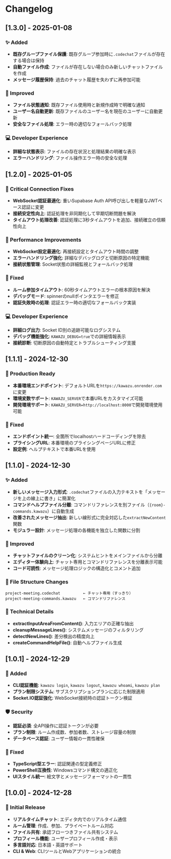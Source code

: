 # Changelog

## [1.3.0] - 2025-01-08

### ✨ Added
- **既存グループファイル保護**: 既存グループ参加時に`.codechat`ファイルが存在する場合は保持
- **自動ファイル作成**: ファイルが存在しない場合のみ新しいチャットファイルを作成
- **メッセージ履歴保持**: 過去のチャット履歴を失わずに再参加可能

### 🔧 Improved
- **ファイル状態通知**: 既存ファイル使用時と新規作成時で明確な通知
- **ユーザー名自動更新**: 既存ファイルのユーザー名を現在のユーザーに自動更新
- **安全なファイル処理**: エラー時の適切なフォールバック処理

### 💻 Developer Experience
- **詳細な状態表示**: ファイルの存在状況と処理結果の明確な表示
- **エラーハンドリング**: ファイル操作エラー時の安全な処理

## [1.2.0] - 2025-01-05

### 🔧 Critical Connection Fixes
- **WebSocket認証最適化**: 重いSupabase Auth API呼び出しを軽量なJWTベース認証に変更
- **接続安定性向上**: 認証処理を非同期化して早期切断問題を解決
- **タイムアウト処理改善**: 認証処理に3秒タイムアウトを追加、接続確立の信頼性向上

### 🚀 Performance Improvements
- **WebSocket設定最適化**: 再接続設定とタイムアウト時間の調整
- **エラーハンドリング強化**: 詳細なデバッグログと切断原因の特定機能
- **接続状態管理**: Socket状態の詳細監視とフォールバック処理

### 🐛 Fixed
- **ルーム参加タイムアウト**: 60秒タイムアウトエラーの根本原因を解決
- **デバッグモード**: spinnerのnullポインタエラーを修正
- **認証失敗時の処理**: 認証エラー時の適切なフォールバック実装

### 💻 Developer Experience
- **詳細ログ出力**: Socket ID別の追跡可能なログシステム
- **デバッグ機能強化**: `KAWAZU_DEBUG=true`での詳細情報表示
- **接続診断**: 切断原因の自動特定とトラブルシューティング支援

## [1.1.1] - 2024-12-30

### 🚀 Production Ready
- **本番環境エンドポイント**: デフォルトURLを`https://kawazu.onrender.com`に変更
- **環境変数サポート**: `KAWAZU_SERVER`で本番URLをカスタマイズ可能
- **開発環境サポート**: `KAWAZU_SERVER=http://localhost:8000`で開発環境使用可能

### 🔧 Fixed
- **エンドポイント統一**: 全箇所でlocalhostハードコーディングを除去
- **プライシングURL**: 本番環境のプライシングページURLに修正
- **設定例**: ヘルプテキストで本番URLを使用

## [1.1.0] - 2024-12-30

### ✨ Added
- **新しいメッセージ入力形式**: `.codechat`ファイルの入力テキストを「メッセージを上の線上に書き」に簡潔化
- **コマンドヘルプファイル分離**: コマンドリファレンスを別ファイル（`{room}-commands.kawazu`）に自動生成
- **改善されたメッセージ抽出**: 新しい線形式に完全対応した`extractNewContent`関数
- **モジュラー設計**: メッセージ処理の各機能を独立した関数に分割

### 🔧 Improved
- **チャットファイルのクリーン化**: システムヒントをメインファイルから分離
- **エディター体験向上**: チャット専用とコマンドリファレンスを分離表示可能
- **コード可読性**: メッセージ処理ロジックの構造化とコメント追加

### 📁 File Structure Changes
```
project-meeting.codechat          ← チャット専用（すっきり）
project-meeting-commands.kawazu   ← コマンドリファレンス
```

### 🧩 Technical Details
- **extractInputAreaFromContent()**: 入力エリアの正確な抽出
- **cleanupMessageLines()**: システムメッセージのフィルタリング
- **detectNewLines()**: 差分検出の精度向上
- **createCommandHelpFile()**: 自動ヘルプファイル生成

## [1.0.1] - 2024-12-29

### 🔐 Added
- **CLI認証機能**: `kawazu login`, `kawazu logout`, `kawazu whoami`, `kawazu plan`
- **プラン制限システム**: サブスクリプションプランに応じた制限適用
- **Socket.IO認証強化**: WebSocket接続時の認証トークン検証

### 🛡️ Security
- **認証必須**: 全API操作に認証トークンが必要
- **プラン制限**: ルーム作成数、参加者数、ストレージ容量の制限
- **データベース認証**: ユーザー情報の一貫性確保

### 🐛 Fixed
- **TypeScript型エラー**: 認証関連の型定義修正
- **PowerShell互換性**: Windowsコマンド構文の適正化
- **UIスタイル統一**: 絵文字とメッセージフォーマットの一貫性

## [1.0.0] - 2024-12-28

### 🎉 Initial Release
- **リアルタイムチャット**: エディタ内でのリアルタイム通信
- **ルーム管理**: 作成、参加、プライベートルーム対応
- **ファイル共有**: 承認フローつきファイル共有システム
- **プロフィール機能**: ユーザープロフィール作成・表示
- **多言語対応**: 日本語・英語サポート
- **CLI & Web**: CLIツールとWebアプリケーションの統合 